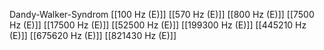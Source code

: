 Dandy-Walker-Syndrom
[[100 Hz (E)]]
[[570 Hz (E)]]
[[800 Hz (E)]]
[[7500 Hz (E)]]
[[17500 Hz (E)]]
[[52500 Hz (E)]]
[[199300 Hz (E)]]
[[445210 Hz (E)]]
[[675620 Hz (E)]]
[[821430 Hz (E)]]